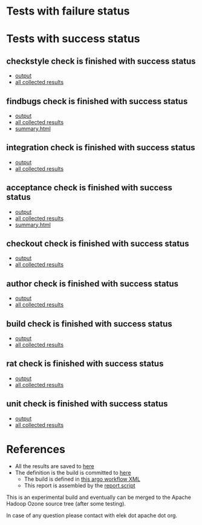 # Tests with failure status


# Tests with success status

## checkstyle check is finished with success status

   * [output](https://raw.githubusercontent.com/elek/ozone-ci-q4/master/pr/pr-hdds-1228-pwrjl/checkstyle/output.log)
   * [all collected results](https://github.com/elek/ozone-ci-q4/tree/master/pr/pr-hdds-1228-pwrjl/checkstyle)


## findbugs check is finished with success status

   * [output](https://raw.githubusercontent.com/elek/ozone-ci-q4/master/pr/pr-hdds-1228-pwrjl/findbugs/output.log)
   * [all collected results](https://github.com/elek/ozone-ci-q4/tree/master/pr/pr-hdds-1228-pwrjl/findbugs)
   * [summary.html](https://elek.github.io/ozone-ci-q4/pr/pr-hdds-1228-pwrjl/findbugs/summary.html)


## integration check is finished with success status

   * [output](https://raw.githubusercontent.com/elek/ozone-ci-q4/master/pr/pr-hdds-1228-pwrjl/integration/output.log)
   * [all collected results](https://github.com/elek/ozone-ci-q4/tree/master/pr/pr-hdds-1228-pwrjl/integration)


## acceptance check is finished with success status

   * [output](https://raw.githubusercontent.com/elek/ozone-ci-q4/master/pr/pr-hdds-1228-pwrjl/acceptance/output.log)
   * [all collected results](https://github.com/elek/ozone-ci-q4/tree/master/pr/pr-hdds-1228-pwrjl/acceptance)
   * [summary.html](https://elek.github.io/ozone-ci-q4/pr/pr-hdds-1228-pwrjl/acceptance/summary.html)


## checkout check is finished with success status

   * [output](https://raw.githubusercontent.com/elek/ozone-ci-q4/master/pr/pr-hdds-1228-pwrjl/checkout/output.log)
   * [all collected results](https://github.com/elek/ozone-ci-q4/tree/master/pr/pr-hdds-1228-pwrjl/checkout)


## author check is finished with success status

   * [output](https://raw.githubusercontent.com/elek/ozone-ci-q4/master/pr/pr-hdds-1228-pwrjl/author/output.log)
   * [all collected results](https://github.com/elek/ozone-ci-q4/tree/master/pr/pr-hdds-1228-pwrjl/author)


## build check is finished with success status

   * [output](https://raw.githubusercontent.com/elek/ozone-ci-q4/master/pr/pr-hdds-1228-pwrjl/build/output.log)
   * [all collected results](https://github.com/elek/ozone-ci-q4/tree/master/pr/pr-hdds-1228-pwrjl/build)


## rat check is finished with success status

   * [output](https://raw.githubusercontent.com/elek/ozone-ci-q4/master/pr/pr-hdds-1228-pwrjl/rat/output.log)
   * [all collected results](https://github.com/elek/ozone-ci-q4/tree/master/pr/pr-hdds-1228-pwrjl/rat)


## unit check is finished with success status

   * [output](https://raw.githubusercontent.com/elek/ozone-ci-q4/master/pr/pr-hdds-1228-pwrjl/unit/output.log)
   * [all collected results](https://github.com/elek/ozone-ci-q4/tree/master/pr/pr-hdds-1228-pwrjl/unit)




# References

 * All the results are saved to [here](https://github.com/elek/ozone-ci-q4/tree/master/pr/pr-hdds-1228-pwrjl/)
 * The definition is the build is committed to [here](https://github.com/elek/argo-ozone)
    * The build is defined in [this argo workflow XML](https://github.com/elek/argo-ozone/blob/master/ozone-build.yaml)
    * This report is assembled by the [report script](https://github.com/elek/argo-ozone/blob/master/scripts/report.sh)

This is an experimental build and eventually can be merged to the Apache Hadoop Ozone source tree (after some testing).

In case of any question please contact with elek dot apache dot org.
